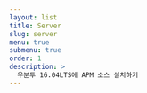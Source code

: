 ```yaml
---
layout: list
title: Server
slug: server
menu: true
submenu: true
order: 1
description: >
  우분투 16.04LTS에 APM 소스 설치하기
---
```

